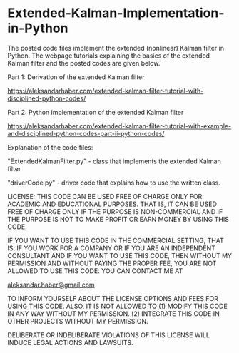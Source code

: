 # Extended-Kalman-Implementation-in-Python

The posted code files implement the extended (nonlinear) Kalman filter in Python. The webpage tutorials explaining the basics of the extended Kalman filter and the posted codes are given below. 

Part 1: Derivation of the extended Kalman filter

https://aleksandarhaber.com/extended-kalman-filter-tutorial-with-disciplined-python-codes/

Part 2: Python implementation of the extended Kalman filter

https://aleksandarhaber.com/extended-kalman-filter-tutorial-with-example-and-disciplined-python-codes-part-ii-python-codes/


Explanation of the code files:

"ExtendedKalmanFilter.py" - class that implements the extended Kalman filter

"driverCode.py" - driver code that explains how to use the written class.

LICENSE: THIS CODE CAN BE USED FREE OF CHARGE ONLY FOR ACADEMIC AND EDUCATIONAL PURPOSES. THAT IS, IT CAN BE USED FREE OF CHARGE ONLY IF THE PURPOSE IS NON-COMMERCIAL AND IF THE PURPOSE IS NOT TO MAKE PROFIT OR EARN MONEY BY USING THIS CODE.

IF YOU WANT TO USE THIS CODE IN THE COMMERCIAL SETTING, THAT IS, IF YOU WORK FOR A COMPANY OR IF YOU ARE AN INDEPENDENT
CONSULTANT AND IF YOU WANT TO USE THIS CODE, THEN WITHOUT MY PERMISSION AND WITHOUT PAYING THE PROPER FEE, YOU ARE NOT ALLOWED TO USE THIS CODE. YOU CAN CONTACT ME AT

aleksandar.haber@gmail.com

TO INFORM YOURSELF ABOUT THE LICENSE OPTIONS AND FEES FOR USING THIS CODE.
ALSO, IT IS NOT ALLOWED TO 
(1) MODIFY THIS CODE IN ANY WAY WITHOUT MY PERMISSION.
(2) INTEGRATE THIS CODE IN OTHER PROJECTS WITHOUT MY PERMISSION.

 DELIBERATE OR INDELIBERATE VIOLATIONS OF THIS LICENSE WILL INDUCE LEGAL ACTIONS AND LAWSUITS. 

